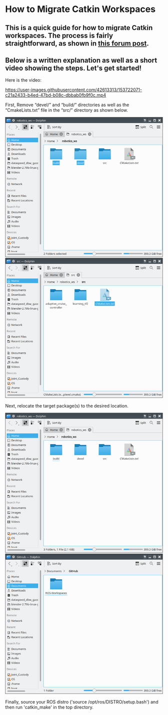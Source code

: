 # How to Migrate Catkin Workspaces

## This is a quick guide for how to migrate Catkin workspaces. The process is fairly straightforward, as shown in [this forum post](https://answers.ros.org/question/193901/how-to-migrate-a-catkin-workspace/).

## Below is a written explanation as well as a short video showing the steps. Let's get started!

Here is the video:

https://user-images.githubusercontent.com/42613313/153722071-c21a2433-b4ed-47bd-b08c-dbbab0fb9f0c.mp4

First, Remove “devel/” and “build/” directories as well as the “CmakeLists.txt” file in the “src/” directory as shown below.

![directories to remove](https://github.com/JamesHolland181/ROS-Tutorials/blob/main/Migrating%20Catkin%20Workspace/directories%20to%20remove.png)
![cmakelist to remove](https://github.com/JamesHolland181/ROS-Tutorials/blob/main/Migrating%20Catkin%20Workspace/file%20to%20remove.png)

Next, relocate the target package(s) to the desired location.

![desired packages](https://github.com/JamesHolland181/ROS-Tutorials/blob/main/Migrating%20Catkin%20Workspace/workspace%20to%20move.png)
![target location](https://github.com/JamesHolland181/ROS-Tutorials/blob/main/Migrating%20Catkin%20Workspace/target%20location.png)

Finally, source your ROS distro ('source /opt/ros/DISTRO/setup.bash') and then run 'catkin_make' in the top directory.

